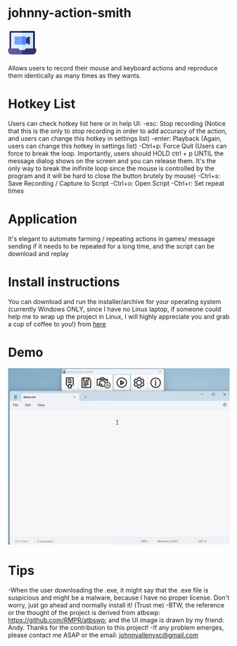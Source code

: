 # johnny-action-smith
![Logo](./img/icon.png)

Allows users to record their mouse and keyboard actions and reproduce them identically as many times as they wants.

# Hotkey List

Users can check hotkey list here or in help UI:
-esc: Stop recording (Notice that this is the only to stop recording in order to add accuracy of the action, and users can change this hotkey in settings list)
-enter: Playback (Again, users can change this hotkey in settings list)
-Ctrl+p: Force Quit (Users can force to break the loop. Importantly, users should HOLD ctrl + p UNTIL the message dialog shows on the screen and you can release them. It's the only way to break the inifinite loop since the mouse is controlled by the program and it will be hard to close the button brutely by mouse) 
-Ctrl+s: Save Recording / Capture to Script
-Ctrl+o: Open Script 
-Ctrl+r: Set repeat times

# Application
It's elegant to automate farming / repeating actions in games/ message sending if it needs to be repeated for a long time, and the script can be download and replay 

# Install instructions
You can download and run the installer/archive for your operating system (currently Windows ONLY, since I have no Linux laptop, if someone could help me to wrap up the project in Linux, I will highly appreciate you and grab a cup of coffee to you!) 
from [here](https://github.com/Johnnyallen07/Mouse_Keyboard_Action_Recording/releases/tag/1.0.0)

# Demo
![35s demo](demo.gif)

# Tips
-When the user downloading the .exe, it might say that the .exe file is suspicious and might be a malware, because I have no proper license. Don't worry, just go ahead and normally install it! (Trust me)
-BTW, the reference or the thought of the project is derived from atbswp: https://github.com/RMPR/atbswp; and the UI image is drawn by my friend: Andy. Thanks for the contribution to this project!
-If any problem emerges, please contact me ASAP or the email: johnnyallenyxc@gmail.com 
